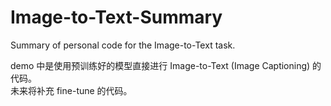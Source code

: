 # Image-to-Text-Summary
Summary of personal code for the Image-to-Text task.

demo 中是使用预训练好的模型直接进行 Image-to-Text (Image Captioning) 的代码。  
未来将补充 fine-tune 的代码。  
